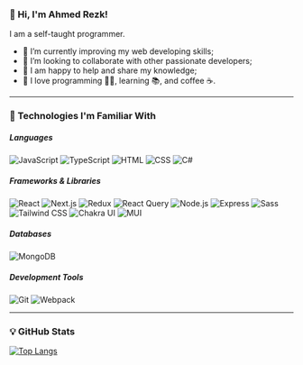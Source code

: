 ### 👋 Hi, I'm Ahmed Rezk!

I am a self-taught programmer.

- 🚀 I’m currently improving my web developing skills;
- 🤝 I’m looking to collaborate with other passionate developers;
- 🔗 I am happy to help and share my knowledge;
- 💖 I love programming 👨‍💻, learning 📚, and coffee ☕.

---

### 🧐 Technologies I'm Familiar With

##### Languages

![JavaScript](https://img.shields.io/badge/JavaScript-F7DF1E?style=flat-square&logo=javascript&logoColor=black) ![TypeScript](https://img.shields.io/badge/TypeScript-3178C6?style=flat-square&logo=typescript&logoColor=white) ![HTML](https://img.shields.io/badge/HTML-E34F26?style=flat-square&logo=html5&logoColor=white) ![CSS](https://img.shields.io/badge/CSS-1572B6?style=flat-square&logo=css3&logoColor=white) ![C#](https://img.shields.io/badge/C%23-239120?style=flat-square&logo=csharp&logoColor=white)

##### Frameworks & Libraries

![React](https://img.shields.io/badge/React-61DAFB?style=flat-square&logo=react&logoColor=black) ![Next.js](https://img.shields.io/badge/Next.js-000000?style=flat-square&logo=nextdotjs&logoColor=white) ![Redux](https://img.shields.io/badge/Redux-764ABC?style=flat-square&logo=redux&logoColor=white) ![React Query](https://img.shields.io/badge/React%20Query-FF4154?style=flat-square&logo=reactquery&logoColor=white) ![Node.js](https://img.shields.io/badge/Node.js-339933?style=flat-square&logo=Node.js&logoColor=white) ![Express](https://img.shields.io/badge/Express-000000?style=flat-square&logo=express&logoColor=white) ![Sass](https://img.shields.io/badge/Sass-CC6699?style=flat-square&logo=sass&logoColor=white) ![Tailwind CSS](https://img.shields.io/badge/Tailwind%20CSS-06B6D4?style=flat-square&logo=tailwindcss&logoColor=white) ![Chakra UI](https://img.shields.io/badge/Chakra%20UI-319795?style=flat-square&logo=chakra-ui&logoColor=white) ![MUI](https://img.shields.io/badge/MUI-007FFF?style=flat-square&logo=mui&logoColor=white)

##### Databases

![MongoDB](https://img.shields.io/badge/MongoDB-47A248?style=flat-square&logo=mongodb&logoColor=white)

##### Development Tools

![Git](https://img.shields.io/badge/Git-F05032?style=flat-square&logo=git&logoColor=white) ![Webpack](https://img.shields.io/badge/Webpack-8DD6F9?style=flat-square&logo=webpack&logoColor=black)

<!-- ---

### 🌍 Connect with me -->

<!-- [![Github](https://img.shields.io/badge/ahmdrzk-181717?style=social&logo=github&logoColor=black)](https://github.com/ahmdrzk)&nbsp; -->

<!-- [![Linkedin](https://img.shields.io/badge/.....-0A66C2?style=social&logo=linkedin&logoColor=0A66C2)](https://www.linkedin.com/in/.....) -->

---

### 💡 GitHub Stats

[![Top Langs](https://github-readme-stats.vercel.app/api/top-langs/?username=ahmdrzk&layout=compact)](https://github.com/ahmdrzk/github-readme-stats)

<!-- ![Ahmed's GitHub stats](https://github-readme-stats.vercel.app/api?username=ahmdrzk&theme=radical&show_icons=true) -->
